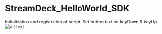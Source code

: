 # StreamDeck_HelloWorld_SDK
Initialization and registration of script. Set button text on keyDown &amp; keyUp
![alt text](http://url/to/img.png)
